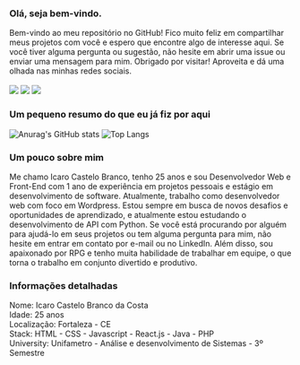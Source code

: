 ### Olá, seja bem-vindo. </br>
Bem-vindo ao meu repositório no GitHub! Fico muito feliz em compartilhar meus projetos com você e espero que encontre algo de interesse aqui. Se você tiver alguma pergunta ou sugestão, não hesite em abrir uma issue ou enviar uma mensagem para mim. Obrigado por visitar! Aproveita e dá uma olhada nas minhas redes sociais. </br></br>
[<img src="https://img.shields.io/badge/twitter-%231DA1F2.svg?&style=for-the-badge&logo=twitter&logoColor=white" />](https://twitter.com/icastelito) 
[<img src="https://img.shields.io/badge/linkedin-%230077B5.svg?&style=for-the-badge&logo=linkedin&logoColor=white" />](https://www.linkedin.com/in/icastelob/) 
[<img src = "https://img.shields.io/badge/instagram-%23E4405F.svg?&style=for-the-badge&logo=instagram&logoColor=white">](https://www.instagram.com/icastelito/) 

### Um pequeno resumo do que eu já fiz por aqui
![Anurag's GitHub stats](https://github-readme-stats.vercel.app/api?username=icastelito&show_icons=true&theme=tokyonight)
![Top Langs](https://github-readme-stats.vercel.app/api/top-langs/?username=icastelito&layout=compact&theme=tokyonight&card_width=450)

### Um pouco sobre mim
Me chamo Icaro Castelo Branco, tenho 25 anos e sou Desenvolvedor Web e Front-End com 1 ano de experiência em projetos pessoais e estágio em desenvolvimento de software. Atualmente, trabalho como desenvolvedor web com foco em Wordpress. Estou sempre em busca de novos desafios e oportunidades de aprendizado, e atualmente estou estudando o desenvolvimento de API com Python. Se você está procurando por alguém para ajudá-lo em seus projetos ou tem alguma pergunta para mim, não hesite em entrar em contato por e-mail ou no LinkedIn. Além disso, sou apaixonado por RPG e tenho muita habilidade de trabalhar em equipe, o que torna o trabalho em conjunto divertido e produtivo. 

### Informações detalhadas
Nome: Icaro Castelo Branco da Costa </br>
Idade: 25 anos </br>
Localização: Fortaleza - CE </br>
Stack: HTML - CSS - Javascript - React.js - Java - PHP </br>
University: Unifametro - Análise e desenvolvimento de Sistemas - 3º Semestre </br>
